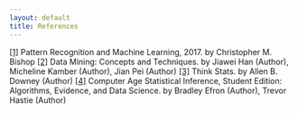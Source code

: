 ```yaml
---
layout: default
title: References
---
```


[[1]](https://www.amazon.ca/Pattern-Recognition-Machine-Learning-Christopher/dp/0387310738) Pattern Recognition and Machine Learning, 2017. by  Christopher M. Bishop
[[2]](https://www.amazon.ca/Data-Mining-Techniques-Jiawei-Han/dp/0123814790) Data Mining: Concepts and Techniques. by  Jiawei Han (Author), Micheline Kamber (Author), Jian Pei (Author)
[[3]](https://www.amazon.ca/Think-Stats-Allen-B-Downey/dp/1449307116) Think Stats. by  Allen B. Downey (Author)
[[4]](https://www.amazon.ca/Computer-Age-Statistical-Inference-Student/dp/1108823416) Computer Age Statistical Inference, Student Edition: Algorithms, Evidence, and Data Science. by  Bradley Efron (Author), Trevor Hastie (Author)

